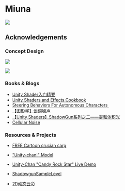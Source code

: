 # Miuna

![](http://oi0xi3dzx.bkt.clouddn.com/graphics/project/currentDemo.gif)



## Acknowledgements

### Concept Design

![](http://oi0xi3dzx.bkt.clouddn.com/graphics/project/scene.jpg)

![](http://oi0xi3dzx.bkt.clouddn.com/graphics/project/miuna.jpg)

### Books & Blogs

* [Unity Shader入门精要](https://book.douban.com/subject/26821639/)
* [Unity Shaders and Effects Cookbook](https://book.douban.com/subject/24835416/)
* [Steering Behaviors For Autonomous Characters ](http://www.red3d.com/cwr/steer/gdc99/)
* [【图形学】谈谈噪声](http://blog.csdn.net/candycat1992/article/details/50346469)
* [【Unity Shaders】ShadowGun系列之二——雾和体积光](http://blog.csdn.net/candycat1992/article/details/42061701)
* [Cellular Noise](https://thebookofshaders.com/12/)

### Resources & Projects

* [FREE Cartoon crucian carp](https://www.assetstore.unity3d.com/cn/#!/content/46132)


* ["Unity-chan!" Model](https://www.assetstore.unity3d.com/cn/#!/content/18705)
* [Unity-Chan "Candy Rock Star" Live Demo](https://github.com/unity3d-jp/unitychan-crs)
* [ShadowgunSampleLevel](https://blogs.unity3d.com/cn/2012/03/23/shadowgun-optimizing-for-mobile-sample-level/)
* [2D动态云彩](http://download.csdn.net/download/candycat1992/9422008)